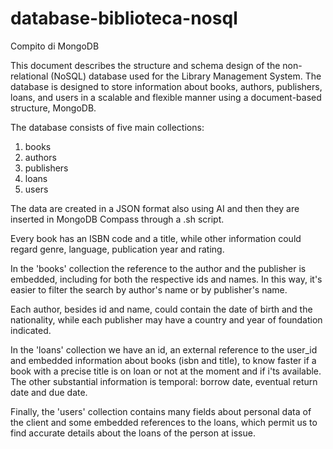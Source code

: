 # database-biblioteca-nosql
Compito di MongoDB

This document describes the structure and schema design of the non-relational (NoSQL) database used for the Library Management System.
The database is designed to store information about books, authors, publishers, loans, and users in a scalable and flexible manner using a document-based structure, MongoDB.

The database consists of five main collections:
1. books
2. authors
3. publishers
4. loans
5. users 

The data are created in a JSON format also using AI and then they are inserted in MongoDB Compass through a .sh script.

Every book has an ISBN code and a title, while other information could regard
genre, language, publication year and rating.

In the 'books' collection the reference to the author and the publisher is embedded, 
including for both the respective ids and names. 
In this way, it's easier to filter the search by author's name or by publisher's name.

Each author, besides id and name, could contain the date of birth and the nationality,
while each publisher may have a country and year of foundation indicated.

In the 'loans' collection we have an id, an external reference to the user_id
and embedded information about books (isbn and title), to know faster if a book
with a precise title is on loan or not at the moment and if i'ts available.
The other substantial information is temporal: borrow date, eventual return date and due date.

Finally, the 'users' collection contains many fields about personal data of the client and 
some embedded references to the loans, which permit us to find accurate details about the loans 
of the person at issue.
